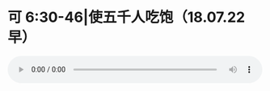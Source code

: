 # 可 6:30-46|使五千人吃饱（18.07.22早）

<audio style="width: 100%;" preload="false" controls controlslist="nodownload"><source src="//cdn.simai.ml/audio/mp3/old/26316.mp3" type="audio/mpeg">Your browser does not support the audio element.</audio>


